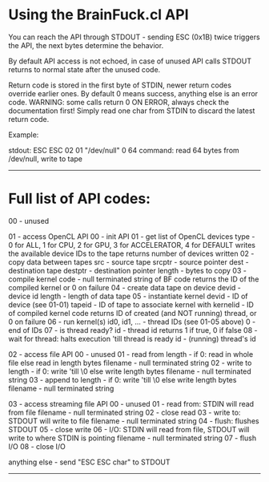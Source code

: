 Using the BrainFuck.cl API
==========================

You can reach the API through STDOUT - sending ESC (0x1B) twice triggers the 
API, the next bytes determine the behavior.

By default API access is not echoed, in case of unused API calls STDOUT returns
to normal state after the unused code.

Return code is stored in the first byte of STDIN, newer return codes override 
earlier ones. By default 0 means success, anything else is an error code.
WARNING: some calls return 0 ON ERROR, always check the documentation first!
Simply read one char from STDIN to discard the latest return code.

Example:

stdout: ESC ESC 02 01 "/dev/null" 0 64
command: read 64 bytes from /dev/null, write to tape

- - -

Full list of API codes:
=======================

00 - unused

01 - access OpenCL API
	00 - init API
	01 - get list of OpenCL devices
		type - 0 for ALL, 1 for CPU, 2 for GPU, 3 for ACCELERATOR, 4 for DEFAULT
		writes the available device IDs to the tape
		returns number of devices written
	02 - copy data between tapes
		src - source tape
		srcptr - source pointer
		dest - destination tape
		destptr - destination pointer
		length - bytes to copy
	03 - compile kernel
		code - null terminated string of BF code
		returns the ID of the compiled kernel or 0 on failure
	04 - create data tape on device
		devid - device id
		length - length of data tape
	05 - instantiate kernel
		devid - ID of device (see 01-01)
		tapeid - ID of tape to associate kernel with
		kernelid - ID of compiled kernel code
		returns ID of created (and NOT running) thread, or 0 on failure
	06 - run kernel(s)
		id0, id1, ... - thread IDs (see 01-05 above)
		0 - end of IDs
	07 - is thread ready?
		id - thread id
		returns 1 if true, 0 if false
	08 - wait for thread: halts execution 'till thread is ready
		id - (running) thread's id

02 - access file API
	00 - unused
	01 - read from
		length - if 0: read in whole file else read in length bytes
		filename - null terminated string
	02 - write to
		length - if 0: write 'till \0 else write length bytes
		filename - null terminated string
	03 - append to
		length - if 0: write 'till \0 else write length bytes
		filename - null terminated string

03 - access streaming file API
	00 - unused
	01 - read from: STDIN will read from file
		filename - null terminated string
	02 - close read
	03 - write to: STDOUT will write to file
		filename - null terminated string
	04 - flush: flushes STDOUT
	05 - close write
	06 - I/O: STDIN will read from file, STDOUT will write to where STDIN is pointing
		filename - null terminated string
	07 - flush I/O
	08 - close I/O

anything else - send "ESC ESC char" to STDOUT

- - -

